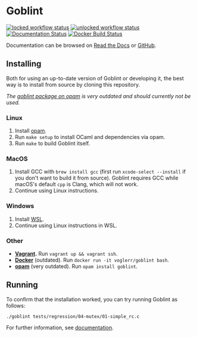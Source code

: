 # Goblint
[![locked workflow status](https://github.com/goblint/analyzer/actions/workflows/locked.yml/badge.svg)](https://github.com/goblint/analyzer/actions/workflows/locked.yml)
[![unlocked workflow status](https://github.com/goblint/analyzer/actions/workflows/unlocked.yml/badge.svg)](https://github.com/goblint/analyzer/actions/workflows/unlocked.yml)
[![Documentation Status](https://readthedocs.org/projects/goblint/badge/?version=latest)](https://goblint.readthedocs.io/en/latest/?badge=latest)
[![Docker Build Status](https://img.shields.io/docker/cloud/build/voglerr/goblint)](https://hub.docker.com/r/voglerr/goblint)

Documentation can be browsed on [Read the Docs](https://goblint.readthedocs.io/en/latest/) or [GitHub](./docs/).

## Installing
Both for using an up-to-date version of Goblint or developing it, the best way is to install from source by cloning this repository.

_The [goblint package on opam](https://opam.ocaml.org/packages/goblint/) is very outdated and should currently not be used._

### Linux
1. Install [opam](https://opam.ocaml.org/doc/Install.html).
2. Run `make setup` to install OCaml and dependencies via opam.
3. Run `make` to build Goblint itself.

### MacOS
1. Install GCC with `brew install gcc` (first run `xcode-select --install` if you don't want to build it from source). Goblint requires GCC while macOS's default `cpp` is Clang, which will not work.
2. Continue using Linux instructions.

### Windows
1. Install [WSL](https://docs.microsoft.com/en-us/windows/wsl/install-win10).
2. Continue using Linux instructions in WSL.

### Other
* **[Vagrant](https://www.vagrantup.com/).** Run `vagrant up && vagrant ssh`.
* **[Docker](https://hub.docker.com/r/voglerr/goblint)** (outdated). Run `docker run -it voglerr/goblint bash`.
* **[opam](https://opam.ocaml.org/packages/goblint/)** (very outdated). Run `opam install goblint`.


## Running
To confirm that the installation worked, you can try running Goblint as follows:
```
./goblint tests/regression/04-mutex/01-simple_rc.c
```

For further information, see [documentation](https://goblint.readthedocs.io/en/latest/user-guide/running/).
